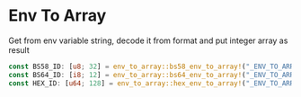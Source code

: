 # Env To Array

Get from env variable string, decode it from format and put integer array as result

```rust
const BS58_ID: [u8; 32] = env_to_array::bs58_env_to_array!("_ENV_TO_ARRAY_BS58");
const BS64_ID: [i8; 12] = env_to_array::bs64_env_to_array!("_ENV_TO_ARRAY_BS64");
const HEX_ID: [u64; 128] = env_to_array::hex_env_to_array!("_ENV_TO_ARRAY_HEX");
```
